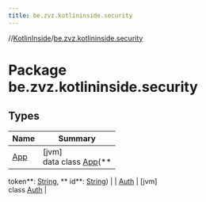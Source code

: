 ```yaml
---
title: be.zvz.kotlininside.security
---
```

//[KotlinInside](../../index.html)/[be.zvz.kotlininside.security](index.html)



# Package be.zvz.kotlininside.security



## Types

| Name | Summary |
|---|---|
| [App](-app/index.html) | [jvm]<br>data class [App](-app/index.html)(**
token**: [String](https://kotlinlang.org/api/latest/jvm/stdlib/kotlin/-string/index.html), **
id**: [String](https://kotlinlang.org/api/latest/jvm/stdlib/kotlin/-string/index.html)) |
| [Auth](-auth/index.html) | [jvm]<br>class [Auth](-auth/index.html) |

